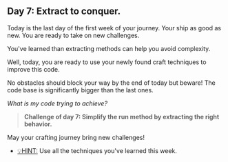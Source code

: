 ## Day 7: Extract to conquer.

Today is the last day of the first week of your journey.
Your ship as good as new. You are ready to take on new challenges.

You've learned than extracting methods can help you avoid complexity.

Well, today, you are ready to use your newly found craft techniques
to improve this code.

No obstacles should block your way by the end of today but beware! The code base
is significantly bigger than the last ones.

_What is my code trying to achieve?_

>**Challenge of day 7: Simplify the run method by extracting the right behavior.**

May your crafting journey bring new challenges!

- <u>💡HINT:</u> Use all the techniques you've learned this week.
